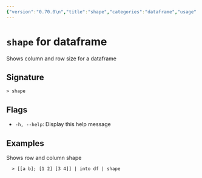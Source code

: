 ```yaml
---
{"version":"0.70.0\n","title":"shape","categories":"dataframe","usage":"Shows column and row size for a dataframe\n"}
---
```

<!-- THIS FILE IS GENERATED BY update_book_commands.cjs USING NUSHELL'S HELP COMMANDS.
REFRAIN FROM EDITING IT MANUALLY.-->
# <code>shape</code> for dataframe

<div class='command-title'>Shows column and row size for a dataframe</div>

## Signature

```> shape```

## Flags

 * ```-h, --help```: Display this help message
## Examples

  Shows row and column shape
```shell
  > [[a b]; [1 2] [3 4]] | into df | shape
```


